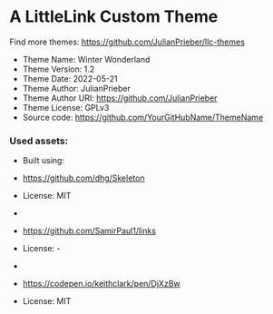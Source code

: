 # A LittleLink Custom Theme
Find more themes: https://github.com/JulianPrieber/llc-themes
                                                                                                                                                                         
*	Theme Name: Winter Wonderland
*	Theme Version: 1.2
*	Theme Date: 2022-05-21
*	Theme Author: JulianPrieber
*	Theme Author URI: https://github.com/JulianPrieber
*	Theme License: GPLv3
*	Source code: https://github.com/YourGitHubName/ThemeName


### Used assets:
* Built using:
* https://github.com/dhg/Skeleton
* License: MIT

*
* https://github.com/SamirPaul1/links
* License: -

*
* https://codepen.io/keithclark/pen/DjXzBw
* License: MIT
